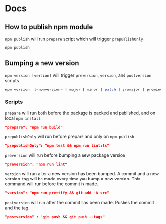 # Docs

## How to publish npm module

`npm publish` will run `prepare` script which will trigger `prepublishOnly`

```bash
npm publish
```

## Bumping a new version

`npm version [version]` will trigger `preversion`, `version`, and `postversion` scripts

```bash
npm version  [<newversion> | major | minor | patch | premajor | preminor | prepatch | prerelease [--preid=<prerelease-id>] | from-git]
```

### Scripts

`prepare` will run both before the package is packed and published, and on local `npm install`

```json
"prepare": "npm run build"
```

`prepublishOnly` will run before prepare and only on `npm publish`

```json
"prepublishOnly": "npm test && npm run lint:ts"
```

`preversion` will run before bumping a new package version

```json
"preversion": "npm run lint"
```

`version` will run after a new version has been bumped. A commit and a new version-tag will be made every time you bump a new version. This command will run before the commit is made.

```json
"version": "npm run prettify && git add -A src"
```

`postversion` will run after the commit has been made. Pushes the commit and the tag.

```json
"postversion" : "git push && git push --tags"
```
